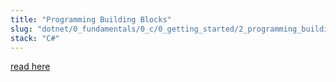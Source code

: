 ```yaml
---
title: "Programming Building Blocks"
slug: "dotnet/0_fundamentals/0_c/0_getting_started/2_programming_building_blocks"
stack: "C#"
---
```


[read here](https://learn.microsoft.com/en-us/dotnet/csharp/tour-of-csharp/program-building-blocks)